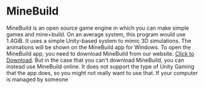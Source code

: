 # MineBuild
MineBuild is an open source game engine in which you can make simple games and mine+build. On an average system, this program would use 1.4GiB. It uses a simple Unity-based system to mimic 3D simulations. The animations will be shown on the MineBuild app for Windows. To open the MineBuild app, you need to download MineBuild from our website. [Click to Download](?message). But in the case that you can't download MineBuild, you can instead use MineBuild online. It does not support the type of Unity Gaming that the app does, so you might not really want to use that. If your computer is managed by someone
